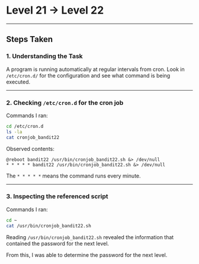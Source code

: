 # Level 21 → Level 22

---

## Steps Taken

### 1. Understanding the Task

A program is running automatically at regular intervals from cron. Look in `/etc/cron.d/` for the configuration and see what command is being executed.

---

### 2. Checking `/etc/cron.d` for the cron job

Commands I ran:

```bash
cd /etc/cron.d
ls -la
cat cronjob_bandit22
```

Observed contents:

```text
@reboot bandit22 /usr/bin/cronjob_bandit22.sh &> /dev/null
* * * * * bandit22 /usr/bin/cronjob_bandit22.sh &> /dev/null
```

The `* * * * *` means the command runs every minute.

---

### 3. Inspecting the referenced script

Commands I ran:

```bash
cd ~
cat /usr/bin/cronjob_bandit22.sh
```

Reading `/usr/bin/cronjob_bandit22.sh` revealed the information that contained the password for the next level.

From this, I was able to determine the password for the next level.
